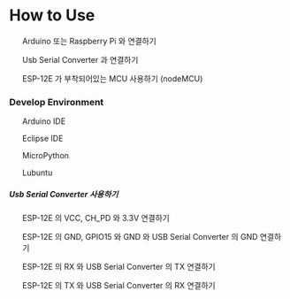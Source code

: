 <h1>How to Use</h1>

<ul>Arduino 또는 Raspberry Pi 와 연결하기</ul>
<ul>Usb Serial Converter 과 연결하기</ul>
<ul>ESP-12E 가 부착되어있는 MCU 사용하기 (nodeMCU)</ul>

<h3>Develop Environment</h3>

<ul>Arduino IDE</ul>
<ul>Eclipse IDE</ul>
<ul>MicroPython</ul>
<ul>Lubuntu</ul>

<h5>Usb Serial Converter 사용하기</h5>
<ol>ESP-12E 의 VCC, CH_PD 와 3.3V 연결하기</ol>
<ol>ESP-12E 의 GND, GPIO15 와 GND 와 USB Serial Converter 의 GND 연결하기</ol>
<ol>ESP-12E 의 RX 와 USB Serial Converter 의 TX 연결하기</ol>
<ol>ESP-12E 의 TX 와 USB Serial Converter 의 RX 연결하기</ol>
